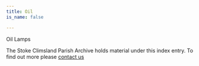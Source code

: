 ```yaml
---
title: Oil
is_name: false

---
```


Oil Lamps


The Stoke Climsland Parish Archive holds material under this index entry. To find out more please [contact us](/contact/)

